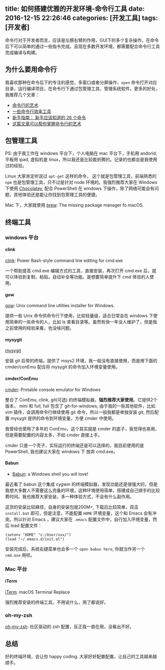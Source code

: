 title: 如何搭建优雅的开发环境-命令行工具
date: 2016-12-15 22:26:46
categories: [开发工具]
tags: [开发者]
---

命令行对于开发者而言，应该是左膀右臂的作用，GUI下的多个复杂操作，在命令后下可以简单的通过一些指令完成。且现在多数开发环境，都需要配合命令行工具完成编译与构建。<!--more-->

## 为什么要用命令行
我喜欢那种在命令后下的专注的感觉，多窗口或者分屏操作，`open` 命令打开对应目录，运行编译项目，在命令行下通过包管理工具，管理系统软件。更多的好处，我推荐几个文章：

- [命令行的艺术](https://github.com/jlevy/the-art-of-command-line/blob/master/README-zh.md)
- [一些命令行效率工具](http://blog.jobbole.com/89609/)
- [新手指南： 新手应该知道的 26 个命令](http://info.9iphp.com/26-linux-common-commands/)
- [这篇文章可以帮你掌握命令行的艺术](http://blog.jobbole.com/90364/)

## 包管理工具
PS: 由于我工作在 windows 平台下，个人电脑在 mac 平台下，手机用 andorid, 平板用 ipad, 虚拟机是 linux，所以我还是比较能折腾的。记录的也都会是我使用过的经验。

Linux 大家肯定听说过 `apt-get` 这样的命令， 这个就是包管理工具，前端熟悉的 `npm` 也是包管理工具，只不过是针对 node 环境的。我强烈推荐大家在 Windows 下使用 [Chocolatey](https://chocolatey.org/), 配合 PowerShell 在 windows 下操作，除了网络可能会有问题，其他体验还是能让你找到包管理工具的便捷。

Mac 下，大家就使用 [brew](http://brew.sh/): The missing package manager fo macOS.

## 终端工具 
### windows 平台
#### clink
[clink](https://mridgers.github.io/clink/): Power Bash-style command line editing for cmd.exe

一个帮助提高 cmd.exe 编辑方式的工具，直接安装，再次打开 cmd.exe 后，就可以体验到复制，粘贴，自动补全等功能。是想要简单提升下 cmd 体验的人使用。

#### gow
[gow](https://github.com/bmatzelle/gow): Unix command line utlities installer for Windows.

提供一些 Unix 命令供命令行下使用，比较轻量级，适合日常会在 windows 下使用简单的一些命令的人，比如 ls 查看目录等。虽然有快一年没人维护了，但是我之前使用的经验来看，也没啥问题。

#### mysygit
[mysygit](https://github.com/msysgit/msysgit)

安装 git 后带的终端，提供了 msys2 环境，我一般没有直接使用，而是用下面的 cmder/conEmu 配合将 mysygit 的命令加入环境变量使用。

#### cmder/ConEmu
[cmder](http://cmder.net/): Protable console emulator for Windows

整合了 ConEmu, clink, git(可选) 的终端模拟器，**强烈推荐大家使用**。它提供2个版本， mini 和 full, full 包含了 git-for-windows, 由于我的一些其他软件，比如 vim 插件，会调用命令行继续使用 git 命令，所以一般我都是单独安装 git, 然后配置 mysygit 提供的命令到环境变量，方便 cmder 中使用。

我曾经也使用了多年的 ConEmu，这个其实就是 cmder 的底子，我觉得也易用，但是需要配置的内容太多，不如 cmder 直接上手。

cmder 只是一个壳子，实际运行的终端还是可以选择的，我目前使用的是 PowerShell, 我也建议大家在 windows 下 放弃 cmd.exe。

#### Babun
- [Babun](https://babun.github.io/): a Windows shell you will love!

最近看了 babun 这个集成 cygwin 的终端模拟器，发现功能还是很强大的，但是我想大多数人不需要这么完备的环境，这种环境使用简单，搭建成自己顺手的比较费时间。我也推荐大家安装，多一种体验方式，不会有什么副作用。

这货的安装比较麻烦，自身的安装包就200M+, 下载后比较简单，双击 `install.bat` 即可，但是注意，不能配置 `HOME` 环境变量，这个和 Emacs 会有冲突。所以针对 Emacs ，建议大家在 `.emacs` 配置文件中，自行加入环境变量，然后 load 配置文件：

```
(setenv "HOME" "c:/User/xxx/")
(load "~/.emacs.d/init.el")
```

安装完成后，系统右键菜单也会多一个 `open babun here`, 你就当作另一个 `cmd.exe` 用呗。

### Mac 平台
#### iTerm
[iTerm](http://iterm2.com/): macOS Terminal Replace

强烈推荐安装的终端工具。不用说什么，用了都说好。

### oh-my-zsh
[oh-my-zsh](https://github.com/robbyrussell/oh-my-zsh): 社区驱动的 zsh 配置，反正我一直在用，没看出不好。


## 总结
好的终端环境，会让你 happy coding. 大家好好配置配置，让自己的工具越来越顺手。
